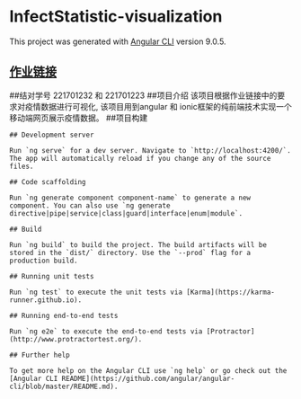 # InfectStatistic-visualization

This project was generated with [Angular CLI](https://github.com/angular/angular-cli) version 9.0.5.
## [作业链接](https://edu.cnblogs.com/campus/fzu/2020SpringW/homework/10456) 
##结对学号 
221701232  和 221701223
##项目介绍
该项目根据作业链接中的要求对疫情数据进行可视化,  该项目用到angular 和 ionic框架的纯前端技术实现一个移动端网页展示疫情数据。
##项目构建
```
## Development server

Run `ng serve` for a dev server. Navigate to `http://localhost:4200/`. The app will automatically reload if you change any of the source files.

## Code scaffolding

Run `ng generate component component-name` to generate a new component. You can also use `ng generate directive|pipe|service|class|guard|interface|enum|module`.

## Build

Run `ng build` to build the project. The build artifacts will be stored in the `dist/` directory. Use the `--prod` flag for a production build.

## Running unit tests

Run `ng test` to execute the unit tests via [Karma](https://karma-runner.github.io).

## Running end-to-end tests

Run `ng e2e` to execute the end-to-end tests via [Protractor](http://www.protractortest.org/).

## Further help

To get more help on the Angular CLI use `ng help` or go check out the [Angular CLI README](https://github.com/angular/angular-cli/blob/master/README.md).
```

